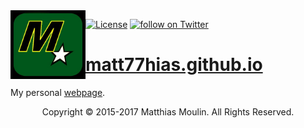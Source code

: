 <img align="left" src="res/Picture.jpg" width="120px"/>

[![License][s1]][li] 
<a href="https://twitter.com/intent/follow?screen_name=matt77hias"><img src="https://img.shields.io/twitter/follow/matt77hias.svg?style=social" alt="follow on Twitter"></a>

[s1]: https://img.shields.io/badge/licence-No%20Licence-blue.svg
[li]: https://raw.githubusercontent.com/matt77hias/matt77hias.github.io/master/LICENSE.txt

# [matt77hias.github.io](http://matt77hias.github.io)
My personal [webpage](http://matt77hias.github.io).

<p align="center">Copyright © 2015-2017 Matthias Moulin. All Rights Reserved.</p>
